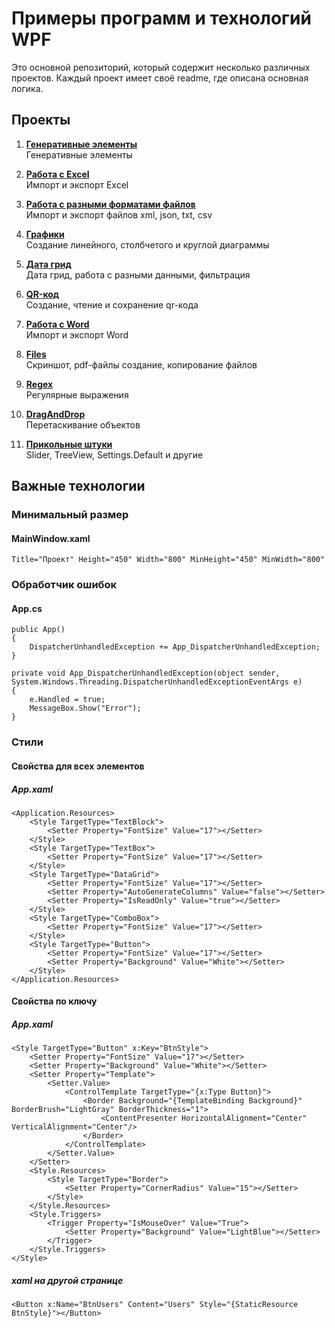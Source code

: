# Примеры программ и технологий WPF
Это основной репозиторий, который содержит несколько различных проектов. Каждый проект имеет своё readme, где описана основная логика.

## Проекты

1. **[Генеративные элементы](Programs/ProgramGeneration/readme.md)**  
   Генеративные элементы

2. **[Работа с Excel](Programs/ProgramExcel/readme.md)**  
   Импорт и экспорт Excel

3. **[Работа с разными форматами файлов](Programs/ProgramFormat/readme.md)**  
   Импорт и экспорт файлов xml, json, txt, csv

4. **[Графики](Programs/ProgramCharts/readme.md)**  
   Создание линейного, столбчетого и круглой диаграммы

5. **[Дата грид](Programs/ProgramDataGrid/readme.md)**  
   Дата грид, работа с разными данными, фильтрация

6. **[QR-код](Programs/ProgramQrCode/readme.md)**  
   Создание, чтение и сохранение qr-кода

7. **[Работа с Word](Programs/ProgramWord/readme.md)**  
   Импорт и экспорт Word

8. **[Files](Programs/ProgramFiles/readme.md)**  
   Скриншот, pdf-файлы создание, копирование файлов

9. **[Regex](Programs/ProgramRegex/readme.md)**  
   Регулярные выражения

10. **[DragAndDrop](Programs/ProgramDragAndDrop/readme.md)**  
   Перетаскивание объектов

10. **[Прикольные штуки](Programs/ProgramPrikol/readme.md)**  
   Slider, TreeView, Settings.Default и другие

## Важные технологии

### Минимальный размер
#### MainWindow.xaml
```
Title="Проект" Height="450" Width="800" MinHeight="450" MinWidth="800"
```

### Обработчик ошибок
#### App.cs
```
public App()
{
    DispatcherUnhandledException += App_DispatcherUnhandledException;
}

private void App_DispatcherUnhandledException(object sender, System.Windows.Threading.DispatcherUnhandledExceptionEventArgs e)
{
    e.Handled = true;
    MessageBox.Show("Error");
}
```

### Стили
#### Свойства для всех элементов
##### App.xaml
```
<Application.Resources>
    <Style TargetType="TextBlock">
        <Setter Property="FontSize" Value="17"></Setter>
    </Style>
    <Style TargetType="TextBox">
        <Setter Property="FontSize" Value="17"></Setter>
    </Style>
    <Style TargetType="DataGrid">
        <Setter Property="FontSize" Value="17"></Setter>
        <Setter Property="AutoGenerateColumns" Value="false"></Setter>
        <Setter Property="IsReadOnly" Value="true"></Setter>
    </Style>
    <Style TargetType="ComboBox">
        <Setter Property="FontSize" Value="17"></Setter>
    </Style>
    <Style TargetType="Button">
        <Setter Property="FontSize" Value="17"></Setter>
        <Setter Property="Background" Value="White"></Setter>
    </Style>
</Application.Resources>
```

#### Свойства по ключу
##### App.xaml
```
<Style TargetType="Button" x:Key="BtnStyle">
    <Setter Property="FontSize" Value="17"></Setter>
    <Setter Property="Background" Value="White"></Setter>
    <Setter Property="Template">
        <Setter.Value>
            <ControlTemplate TargetType="{x:Type Button}">
                <Border Background="{TemplateBinding Background}" BorderBrush="LightGray" BorderThickness="1">
                    <ContentPresenter HorizontalAlignment="Center" VerticalAlignment="Center"/>
                </Border>
            </ControlTemplate>
        </Setter.Value>
    </Setter>
    <Style.Resources>
        <Style TargetType="Border">
            <Setter Property="CornerRadius" Value="15"></Setter>
        </Style>
    </Style.Resources>
    <Style.Triggers>
        <Trigger Property="IsMouseOver" Value="True">
            <Setter Property="Background" Value="LightBlue"></Setter>
        </Trigger>
    </Style.Triggers>
</Style>
```

##### xaml на другой странице
```
<Button x:Name="BtnUsers" Content="Users" Style="{StaticResource BtnStyle}"></Button>
```

